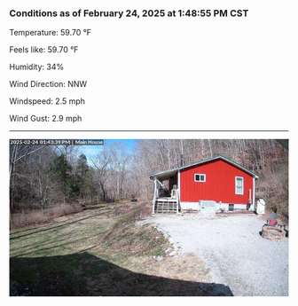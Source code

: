 ### Conditions as of February 24, 2025 at 1:48:55 PM CST 

Temperature: 59.70 &deg;F

Feels like: 59.70 &deg;F

Humidity: 34%

Wind Direction: NNW

Windspeed: 2.5 mph

Wind Gust: 2.9 mph

---

<img src="./images/latest.jpeg"/>

